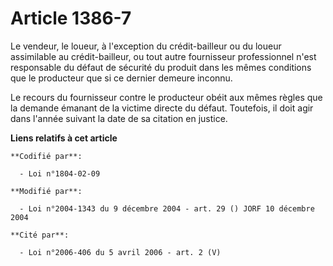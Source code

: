 # Article 1386-7

Le vendeur, le loueur, à l'exception du crédit-bailleur ou du loueur assimilable au crédit-bailleur, ou tout autre
fournisseur professionnel n'est responsable du défaut de sécurité du produit dans les mêmes conditions que le producteur que
si ce dernier demeure inconnu.

Le recours du fournisseur contre le producteur obéit aux mêmes règles que la demande émanant de la victime directe du défaut.
Toutefois, il doit agir dans l'année suivant la date de sa citation en justice.

**Liens relatifs à cet article**

	**Codifié par**:

	  - Loi n°1804-02-09

	**Modifié par**:

	  - Loi n°2004-1343 du 9 décembre 2004 - art. 29 () JORF 10 décembre 2004

	**Cité par**:

	  - Loi n°2006-406 du 5 avril 2006 - art. 2 (V)

